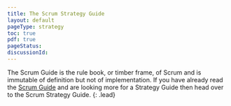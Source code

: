 ```yaml
---
title: The Scrum Strategy Guide
layout: default
pageType: strategy
toc: true
pdf: true
pageStatus: 
discussionId:  
---
```


The Scrum Guide is the rule book, or timber frame, of Scrum and is immutable of definition but not of implementation. If you have already read the [Scrum Guide](../guides/scrum-guide.md) and are looking more for a Strategy Guide then head over to the Scrum Strategy Guide.
{: .lead}
